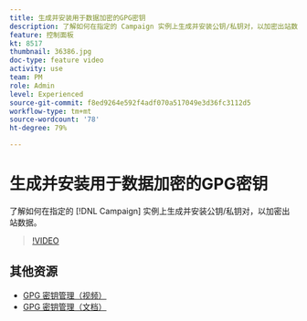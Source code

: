 ```yaml
---
title: 生成并安装用于数据加密的GPG密钥
description: 了解如何在指定的 Campaign 实例上生成并安装公钥/私钥对，以加密出站数据。
feature: 控制面板
kt: 8517
thumbnail: 36386.jpg
doc-type: feature video
activity: use
team: PM
role: Admin
level: Experienced
source-git-commit: f8ed9264e592f4adf070a517049e3d36fc3112d5
workflow-type: tm+mt
source-wordcount: '78'
ht-degree: 79%

---
```


# 生成并安装用于数据加密的GPG密钥

了解如何在指定的 [!DNL Campaign] 实例上生成并安装公钥/私钥对，以加密出站数据。

>[!VIDEO](https://video.tv.adobe.com/v/36386?quality=12)

## 其他资源

* [GPG 密钥管理（视频）](./gpg-key-management-overview.md)
* [GPG 密钥管理（文档）](https://experienceleague.adobe.com/docs/control-panel/using/instances-settings/gpg-keys-management.html?lang=zh-Hans)
